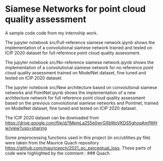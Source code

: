 # Siamese Networks for point cloud quality assessment 

A sample code code from my internship work. 

The jupyter notebook src/Full-reference siamese network.ipynb shows the implementation of a convolutional siamese network trained and tested on ICIP 2020 dataset for full reference point cloud quality assessment.

The jupyter notebook src/No-reference siamese network.ipynb shows the implementation of a convolutional siamese network for no reference point cloud quality assessment trained on ModelNet dataset, fine tuned and tested on ICIP 2020 dataset.

The jupyter notebook src/New architecture based on convolutional siamese networks and PointNet.ipynb shows the implementation of a new architecture network for full reference point cloud quality assessment based on the previous convolutional siamese networks and Pointnet, trained on ModelNet dataset, fine tuned and tested on ICIP 2020 dataset.

The ICIP 2020 dataset can be dowloaded from https://drive.google.com/file/d/1MemLa255e0wrGXbWoVKDS5ghoqAmfWHw/view?usp=sharing

Some preprocessing functions used in this project (in src/utilities.py file) were taken from the Maurice Quach repository https://github.com/mauriceqch/2021_pc_perceptual_loss. These parts of code were highlighted by the comment : ### Quach    
